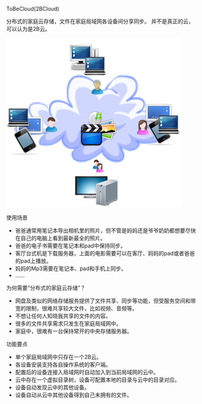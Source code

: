ToBeCloud(2BCloud)

分布式的家庭云存储，文件在家庭局域网各设备间分享同步。
并不是真正的云，可以认为是2B云。

![2BCloud](./pic/tobeCloudP.png)

使用场景

* 爸爸通常用笔记本导出相机里的照片，但不管是妈妈还是爷爷奶奶都想要尽快在自己的电脑上看到最新最全的照片。
* 爸爸的电子书需要在笔记本和pad中保持同步。
* 客厅台式机是下载服务器，上面的电影需要可以在客厅、妈妈的pad或者爸爸的pad上播放。
* 妈妈的Mp3需要在笔记本、pad和手机上同步。
* ……

为何需要“分布式的家庭云存储”？

* 网盘及类似的网络存储服务提供了文件共享、同步等功能，但受服务空间和带宽的限制，很难共享较大文件，比如视频、音频等。
* 不想让任何人知晓我共享的文件的内容。
* 很多的文件共享需求只发生在家庭局域网中。
* 家庭中，很难有一台保持常开的中央存储服务器。

功能要点

* 单个家庭局域网中只存在一个2B云。
* 各设备安装支持各自操作系统的客户端。
* 配置后的设备连接入局域网时自动加入到当前局域网的云中。
* 云中存在一个虚拟目录树，设备可配置本地的目录与云中的目录对应。
* 设备自动发现云中的其他设备。
* 设备自动从云中其他设备得到自己未拥有的文件。




